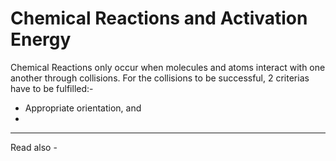 # Chemical Reactions and Activation Energy

Chemical Reactions only occur when molecules and atoms interact with one another through collisions. For the collisions to be successful, 2 criterias have to be fulfilled:-
- Appropriate orientation, and
- 

---
Read also - 